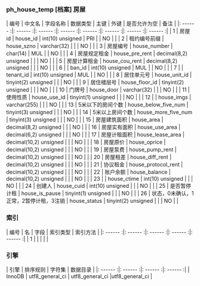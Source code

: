 ### ph_house_temp [档案] 房屋
|  编号  |  中文名  |  字段名称  |  数据类型  |  主键  |  外键  |  是否允许为空  |  备注  |
|: ------ :|: ------ :|: ------ :|: ------ :|: ------ :|: ------ :|: ------ :|: ------ :|
| 1 | 房屋id | house_id | int(10) unsigned | PRI |  | NO |  |
| 2 | 租约编号前缀 | house_szno | varchar(32) |  |  | NO |  |
| 3 | 房屋编号 | house_number | char(14) | MUL |  | NO |  |
| 4 | 房屋规定租金 | house_pre_rent | decimal(8,2) unsigned |  |  | NO |  |
| 5 | 房屋计算租金 | house_cou_rent | decimal(8,2) unsigned |  |  | NO |  |
| 6 |  | ban_id | int(10) unsigned | MUL |  | NO |  |
| 7 |  | tenant_id | int(10) unsigned | MUL |  | NO |  |
| 8 | 居住单元号 | house_unit_id | tinyint(2) unsigned |  |  | NO |  |
| 9 | 居住楼层号 | house_floor_id | tinyint(2) unsigned |  |  | NO |  |
| 10 | 门牌号 | house_door | varchar(32) |  |  | NO |  |
| 11 | 使用性质 | house_use_id | tinyint(1) unsigned |  |  | NO |  |
| 12 |  | house_imgs | varchar(255) |  |  | NO |  |
| 13 | 5米以下的房间个数 | house_below_five_num | tinyint(3) unsigned |  |  | NO |  |
| 14 | 5米以上房间个数 | house_more_five_num | tinyint(3) unsigned |  |  | NO |  |
| 15 | 房屋建筑面积 | house_area | decimal(8,2) unsigned |  |  | NO |  |
| 16 | 房屋实有面积 | house_use_area | decimal(6,2) unsigned |  |  | NO |  |
| 17 | 房屋计租面积 | house_lease_area | decimal(10,2) unsigned |  |  | NO |  |
| 18 | 房屋原价 | house_oprice | decimal(10,2) unsigned |  |  | NO |  |
| 19 | 房屋泵费 | house_pump_rent | decimal(10,2) unsigned |  |  | NO |  |
| 20 | 房屋租差 | house_diff_rent | decimal(10,2) unsigned |  |  | NO |  |
| 21 | 协议租金 | house_protocol_rent | decimal(10,2) unsigned |  |  | NO |  |
| 22 | 账户余额 | house_balance | decimal(10,2) unsigned |  |  | NO |  |
| 23 |  | house_ctime | int(10) unsigned |  |  | NO |  |
| 24 | 创建人 | house_cuid | int(10) unsigned |  |  | NO |  |
| 25 | 是否暂停计租 | house_is_pause | tinyint(1) unsigned |  |  | NO |  |
| 26 | 状态，0未确认，1正常，2暂停计租，3注销 | house_status | tinyint(2) unsigned |  |  | NO |  |

### 索引

|  编号  |  名  |  字段  |  索引类型  |  索引方法  |
|: ------ :|: ------ :|: ------ :|: ------ :|: ------ :|
|   1 |    |    |    |    |

### 引擎

|  引擎  |  排序规则  |  字符集  |  数据目录  |
|: ------ :|: ------ :|: ------ :|: ------ :|
| InnoDB | utf8_general_ci | utf8_general_ci |utf8_general_ci |
